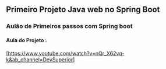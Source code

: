 ## Primeiro Projeto Java web no Spring Boot

### Aulão de Primeiros passos com Spring boot 

#### Aula do Projeto :
[https://www.youtube.com/watch?v=nQr_X62vq-k&ab_channel=DevSuperior]


